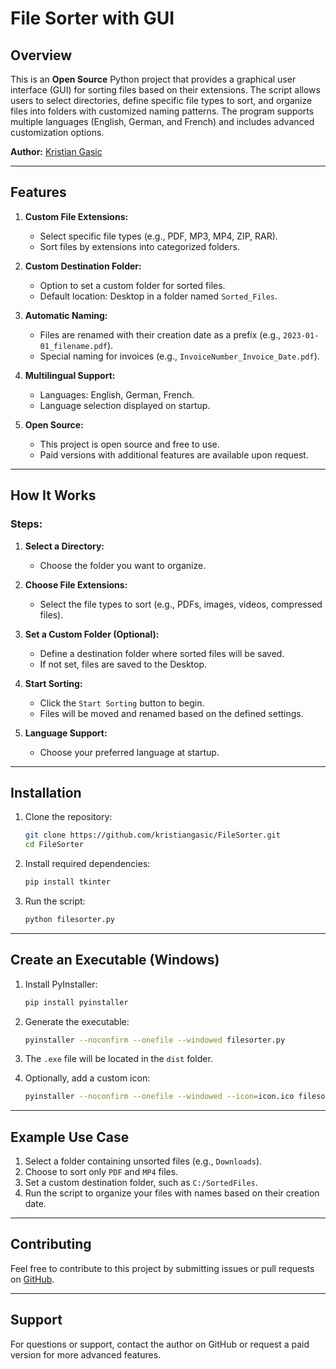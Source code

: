 # File Sorter with GUI

## Overview
This is an **Open Source** Python project that provides a graphical user interface (GUI) for sorting files based on their extensions. The script allows users to select directories, define specific file types to sort, and organize files into folders with customized naming patterns. The program supports multiple languages (English, German, and French) and includes advanced customization options.

**Author:** [Kristian Gasic](https://github.com/kristiangasic)

---

## Features

1. **Custom File Extensions:**
   - Select specific file types (e.g., PDF, MP3, MP4, ZIP, RAR).
   - Sort files by extensions into categorized folders.

2. **Custom Destination Folder:**
   - Option to set a custom folder for sorted files.
   - Default location: Desktop in a folder named `Sorted_Files`.

3. **Automatic Naming:**
   - Files are renamed with their creation date as a prefix (e.g., `2023-01-01_filename.pdf`).
   - Special naming for invoices (e.g., `InvoiceNumber_Invoice_Date.pdf`).

4. **Multilingual Support:**
   - Languages: English, German, French.
   - Language selection displayed on startup.

5. **Open Source:**
   - This project is open source and free to use.
   - Paid versions with additional features are available upon request.

---

## How It Works

### Steps:

1. **Select a Directory:**
   - Choose the folder you want to organize.

2. **Choose File Extensions:**
   - Select the file types to sort (e.g., PDFs, images, videos, compressed files).

3. **Set a Custom Folder (Optional):**
   - Define a destination folder where sorted files will be saved.
   - If not set, files are saved to the Desktop.

4. **Start Sorting:**
   - Click the `Start Sorting` button to begin.
   - Files will be moved and renamed based on the defined settings.

5. **Language Support:**
   - Choose your preferred language at startup.

---

## Installation

1. Clone the repository:

   ```bash
   git clone https://github.com/kristiangasic/FileSorter.git
   cd FileSorter
   ```

2. Install required dependencies:

   ```bash
   pip install tkinter
   ```

3. Run the script:

   ```bash
   python filesorter.py
   ```

---

## Create an Executable (Windows)

1. Install PyInstaller:

   ```bash
   pip install pyinstaller
   ```

2. Generate the executable:

   ```bash
   pyinstaller --noconfirm --onefile --windowed filesorter.py
   ```

3. The `.exe` file will be located in the `dist` folder.

4. Optionally, add a custom icon:

   ```bash
   pyinstaller --noconfirm --onefile --windowed --icon=icon.ico filesorter.py
   ```

---

## Example Use Case

1. Select a folder containing unsorted files (e.g., `Downloads`).
2. Choose to sort only `PDF` and `MP4` files.
3. Set a custom destination folder, such as `C:/SortedFiles`.
4. Run the script to organize your files with names based on their creation date.

---

## Contributing

Feel free to contribute to this project by submitting issues or pull requests on [GitHub](https://github.com/kristiangasic).

---

## Support

For questions or support, contact the author on GitHub or request a paid version for more advanced features.

